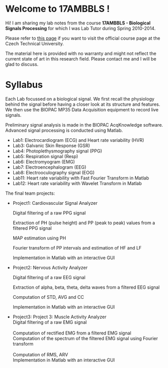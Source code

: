 # Welcome to 17AMBBLS !

Hi! I am sharing my lab notes from the course **17AMBBLS - Biological Signals Processing** for which I was Lab Tutor during Spring 2010-2014.

Please refer to [this page](https://predmety.fbmi.cvut.cz/en/17ambbls) if you want to visit the official course page at the Czech Technical University.

The material here is provided with no warranty and might not reflect the current state of art in this research field. Please contact me and I will be glad to discuss.

# Syllabus

Each Lab focussed on a biological signal. We first recall the physiology behind the signal before having a closer look at its structure and features. We then use the BIOPAC MP35 Data Acquisition equipment to record live signals. 

Preliminary signal analysis is made in the BIOPAC AcqKnowledge software. Advanced signal processing is conducted using Matlab.

* Lab1: Electrocardiogram (ECG) and Heart rate variability (HVR)
* Lab3: Galvanic Skin Response (GSR)
* Lab4: Photoplethysmography signal (PPG)
* Lab5: Respiration signal (Resp)
* Lab6: Electromyogram (EMG)
* Lab7: Electroencephalogram (EEG)
* Lab8: Electrooculography signal (EOG)
* Lab11: Heart rate variability with Fast Fourier Transform in Matlab
* Lab12: Heart rate variability with Wavelet Transform in Matlab

The final team projects:

* Project1: Cardiovascular Signal Analyzer

	Digital filtering of a raw PPG signal
	
	Extraction of PH (pulse height) and PP (peak to peak) values from a filtered PPG signal	
	
	MAP estimation using PH
	
	Fourier transform of PP intervals and estimation of HF and LF
	
	Implementation in Matlab with an interactive GUI
	
* Project2: Nervous Activity Analyzer

	Digital filtering of a raw EEG signal
	
	Extraction of alpha, beta, theta, delta waves from a filtered EEG signal
	
	Computation of STD, AVG and CC
	
	Implementation in Matlab with an interactive GUI
	
* Project3: Project 3: Muscle Activity Analyzer<br>
	Digital filtering of a raw EMG signal<br>	
	Computation of rectified EMG from a filtered EMG signal<br>	
	Computation of the spectrum of the filtered EMG signal using Fourier transform<br>	
	Computation of RMS, ARV<br>	
	Implementation in Matlab with an interactive GUI
